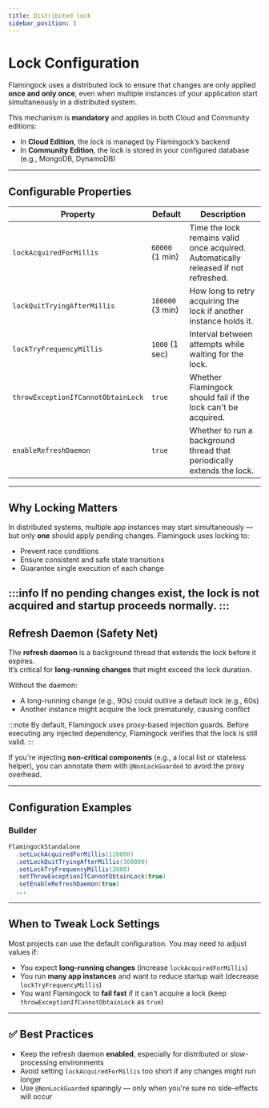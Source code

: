 ```yaml
---
title: Distributed lock
sidebar_position: 5
---
```


# Lock Configuration

Flamingock uses a distributed lock to ensure that changes are only applied **once and only once**, even when multiple instances of your application start simultaneously in a distributed system.

This mechanism is **mandatory** and applies in both Cloud and Community editions:

- In **Cloud Edition**, the lock is managed by Flamingock’s backend
- In **Community Edition**, the lock is stored in your configured database (e.g., MongoDB, DynamoDB)

---

## Configurable Properties

| Property                             | Default          | Description                                                                         |
|--------------------------------------|------------------|-------------------------------------------------------------------------------------|
| `lockAcquiredForMillis`              | `60000` (1 min)  | Time the lock remains valid once acquired. Automatically released if not refreshed. |
| `lockQuitTryingAfterMillis`          | `180000` (3 min) | How long to retry acquiring the lock if another instance holds it.                  |
| `lockTryFrequencyMillis`             | `1000` (1 sec)   | Interval between attempts while waiting for the lock.                               |
| `throwExceptionIfCannotObtainLock`   | `true`           | Whether Flamingock should fail if the lock can't be acquired.                       |
| `enableRefreshDaemon`                | `true`           | Whether to run a background thread that periodically extends the lock.              |

---

## Why Locking Matters

In distributed systems, multiple app instances may start simultaneously — but only **one** should apply pending changes. Flamingock uses locking to:

- Prevent race conditions
- Ensure consistent and safe state transitions
- Guarantee single execution of each change

:::info
If no pending changes exist, the lock is not acquired and startup proceeds normally.
:::
---

## Refresh Daemon (Safety Net)

The **refresh daemon** is a background thread that extends the lock before it expires.  
It’s critical for **long-running changes** that might exceed the lock duration.

Without the daemon:

- A long-running change (e.g., 90s) could outlive a default lock (e.g., 60s)
- Another instance might acquire the lock prematurely, causing conflict

:::note
By default, Flamingock uses proxy-based injection guards. Before executing any injected dependency, Flamingock verifies that the lock is still valid.
:::

If you're injecting **non-critical components** (e.g., a local list or stateless helper), you can annotate them with `@NonLockGuarded` to avoid the proxy overhead.

---

## Configuration Examples

### Builder
```java
FlamingockStandalone
  .setLockAcquiredForMillis(120000)
  .setLockQuitTryingAfterMillis(300000)
  .setLockTryFrequencyMillis(2000)
  .setThrowExceptionIfCannotObtainLock(true)
  .setEnableRefreshDaemon(true)
  ...
```

---

## When to Tweak Lock Settings

Most projects can use the default configuration. You may need to adjust values if:

- You expect **long-running changes** (increase `lockAcquiredForMillis`)
- You run **many app instances** and want to reduce startup wait (decrease `lockTryFrequencyMillis`)
- You want Flamingock to **fail fast** if it can't acquire a lock (keep `throwExceptionIfCannotObtainLock` as `true`)

---

## ✅ Best Practices

- Keep the refresh daemon **enabled**, especially for distributed or slow-processing environments
- Avoid setting `lockAcquiredForMillis` too short if any changes might run longer
- Use `@NonLockGuarded` sparingly — only when you're sure no side-effects will occur

[//]: # (TODO: Add "🛠 Troubleshooting" section)
